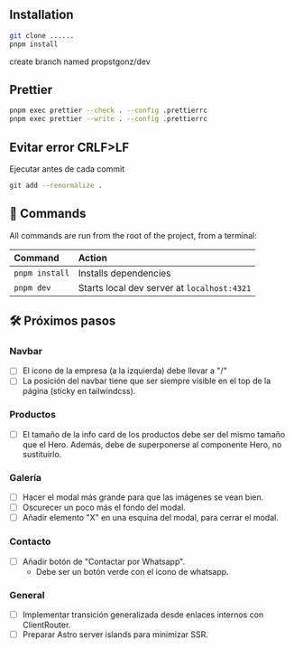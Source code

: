 ## Installation

```bash
git clone ......
pnpm install
```

create branch named propstgonz/dev

## Prettier

```bash
pnpm exec prettier --check . --config .prettierrc
pnpm exec prettier --write . --config .prettierrc
```

## Evitar error CRLF>LF

Ejecutar antes de cada commit

```bash
git add --renormalize .
```

## 🧞 Commands

All commands are run from the root of the project, from a terminal:

| Command        | Action                                      |
| :------------- | :------------------------------------------ |
| `pnpm install` | Installs dependencies                       |
| `pnpm dev`     | Starts local dev server at `localhost:4321` |

## 🛠️ Próximos pasos

### Navbar

- [ ] El icono de la empresa (a la izquierda) debe llevar a "/"
- [ ] La posición del navbar tiene que ser siempre visible en el top de la página (sticky en tailwindcss).

### Productos

- [ ] El tamaño de la info card de los productos debe ser del mismo tamaño que el Hero. Además, debe de superponerse al componente Hero, no sustituirlo.

### Galería

- [ ] Hacer el modal más grande para que las imágenes se vean bien.
- [ ] Oscurecer un poco más el fondo del modal.
- [ ] Añadir elemento "X" en una esquina del modal, para cerrar el modal.

### Contacto

- [ ] Añadir botón de "Contactar por Whatsapp".
  - Debe ser un botón verde con el icono de whatsapp.

### General
- [ ] Implementar transición generalizada desde enlaces internos con ClientRouter.
- [ ] Preparar Astro server islands para minimizar SSR.
